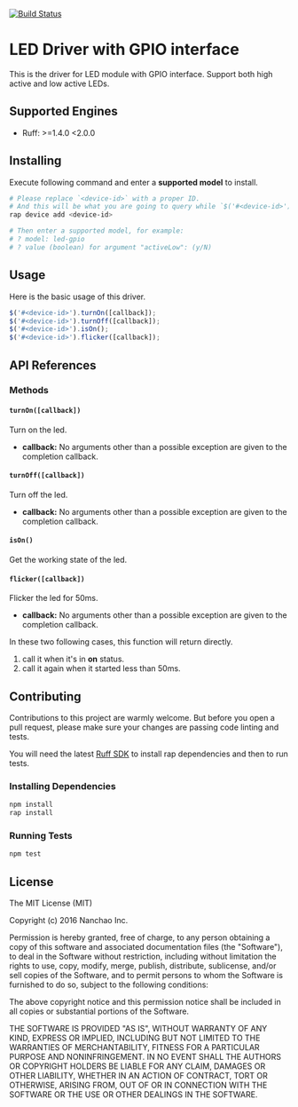 [![Build Status](https://travis-ci.org/ruff-drivers/led-gpio.svg)](https://travis-ci.org/ruff-drivers/led-gpio)

# LED Driver with GPIO interface

This is the driver for LED module with GPIO interface. Support both high active and low active LEDs.

## Supported Engines

* Ruff: >=1.4.0 <2.0.0

## Installing

Execute following command and enter a **supported model** to install.

```sh
# Please replace `<device-id>` with a proper ID.
# And this will be what you are going to query while `$('#<device-id>')`.
rap device add <device-id>

# Then enter a supported model, for example:
# ? model: led-gpio
# ? value (boolean) for argument "activeLow": (y/N)
```

## Usage

Here is the basic usage of this driver.

```js
$('#<device-id>').turnOn([callback]);
$('#<device-id>').turnOff([callback]);
$('#<device-id>').isOn();
$('#<device-id>').flicker([callback]);
```

## API References

### Methods

#### `turnOn([callback])`

Turn on the led.

- **callback:** No arguments other than a possible exception are given to the completion callback.

#### `turnOff([callback])`

Turn off the led.

- **callback:** No arguments other than a possible exception are given to the completion callback.

#### `isOn()`

Get the working state of the led.

#### `flicker([callback])`

Flicker the led for 50ms.

- **callback:** No arguments other than a possible exception are given to the completion callback.

In these two following cases, this function will return directly.

1. call it when it's in **on** status.
2. call it again when it started less than 50ms.

## Contributing

Contributions to this project are warmly welcome. But before you open a pull request, please make sure your changes are passing code linting and tests.

You will need the latest [Ruff SDK](https://ruff.io/) to install rap dependencies and then to run tests.

### Installing Dependencies

```sh
npm install
rap install
```

### Running Tests

```sh
npm test
```

## License

The MIT License (MIT)

Copyright (c) 2016 Nanchao Inc.

Permission is hereby granted, free of charge, to any person obtaining a copy of this software and associated documentation files (the "Software"), to deal in the Software without restriction, including without limitation the rights to use, copy, modify, merge, publish, distribute, sublicense, and/or sell copies of the Software, and to permit persons to whom the Software is furnished to do so, subject to the following conditions:

The above copyright notice and this permission notice shall be included in all copies or substantial portions of the Software.

THE SOFTWARE IS PROVIDED "AS IS", WITHOUT WARRANTY OF ANY KIND, EXPRESS OR IMPLIED, INCLUDING BUT NOT LIMITED TO THE WARRANTIES OF MERCHANTABILITY, FITNESS FOR A PARTICULAR PURPOSE AND NONINFRINGEMENT. IN NO EVENT SHALL THE AUTHORS OR COPYRIGHT HOLDERS BE LIABLE FOR ANY CLAIM, DAMAGES OR OTHER LIABILITY, WHETHER IN AN ACTION OF CONTRACT, TORT OR OTHERWISE, ARISING FROM, OUT OF OR IN CONNECTION WITH THE SOFTWARE OR THE USE OR OTHER DEALINGS IN THE SOFTWARE.
